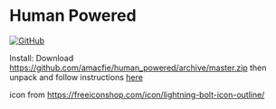 # Human Powered

[![GitHub](https://badgen.net/badge/icon/github?icon=github&label)](https://github.com/amacfie/human_powered/)

Install: Download
<https://github.com/amacfie/human_powered/archive/master.zip>
then unpack and follow instructions
[here](https://webkul.com/blog/how-to-install-the-unpacked-extension-in-chrome/)

icon from <https://freeiconshop.com/icon/lightning-bolt-icon-outline/>

